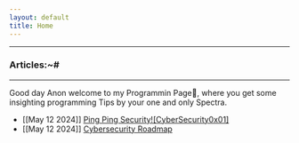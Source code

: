```yaml
---
layout: default
title: Home
---
```


* * *
### Articles:~#
* * *

Good day Anon welcome to my Programmin Page🤠, where you get some insighting programming Tips by your one and only Spectra.

- [[May 12 2024]] [Ping Ping Security![CyberSecurity0x01]](./contents/Cybersecurity101/CyberSec101)<br/>
- [[May 12 2024]] [Cybersecurity Roadmap](./contents/Cybersecurity101/CyberSecurity-Roadmap)